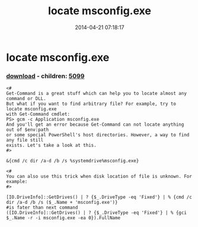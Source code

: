 ﻿---
pid:            5098
poster:         greg zakharov
title:          locate msconfig.exe
date:           2014-04-21 07:18:17
format:         posh
parent:         0
parent:         0
children:       5099
---

# locate msconfig.exe

### [download](5098.ps1) - children: [5099](5099.md)



```posh
<#
Get-Command is a great stuff which can help you to locate almost any command or DLL.
But what if you want to find arbitrary file? For example, try to locate msconfig.exe
with Get-Command cmdlet:
PS> gcm -c Application msconfig.exe
And you'll get an error because Get-Command can not locate anything out of $env:path
or some special PowerShell's host directories. However, a way to find any file still
exists. Let's take a look at this.
#>

&{cmd /c dir /a-d /b /s %systemdrive%msconfig.exe}

<#
You can also use this trick when disk location of file is unknown. For example:
#>

[IO.DriveInfo]::GetDrives() | ? {$_.DriveType -eq 'Fixed'} | % {cmd /c dir /a-d /b /s ($_.Name + 'msconfig.exe')}
#is fater than next command
([IO.DriveInfo]::GetDrives() | ? {$_.DriveType -eq 'Fixed'} | % {gci $_.Name -r -i msconfig.exe -ea 0}).FullName
```
